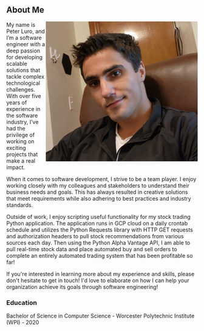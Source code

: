 ## About Me

<img src="img/profile.png" alt="image" width="400" style="float: right;">

My name is Peter Luro, and I’m a software engineer with a deep passion for developing scalable solutions that tackle complex technological challenges. With over five years of experience in the software industry, I’ve had the privilege of working on exciting projects that make a real impact.

When it comes to software development, I strive to be a team player. I enjoy working closely with my colleagues and stakeholders to understand their business needs and goals. This has always resulted in creative solutions that meet requirements while also adhering to best practices and industry standards.

Outside of work, I enjoy scripting useful functionality for my stock trading Python application. The application runs in GCP cloud on a daily crontab schedule and utilizes the Python Requests library with HTTP GET requests and authorization headers to pull stock recommendations from various sources each day. Then using the Python Alpha Vantage API, I am able to pull real-time stock data and place automated buy and sell orders to complete an entirely automated trading system that has been profitable so far!

If you're interested in learning more about my experience and skills, please don't hesitate to get in touch! I'd love to elaborate on how I can help your organization achieve its goals through software engineering!

### Education

Bachelor of Science in Computer Science - Worcester Polytechnic Institute (WPI) - 2020
